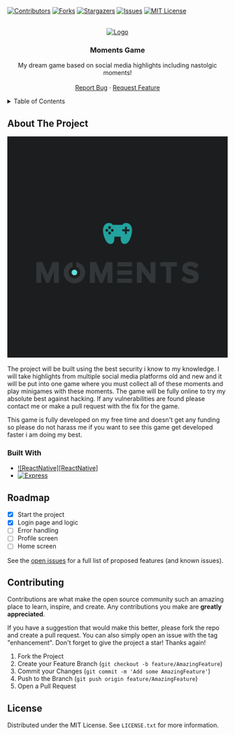 [![Contributors][contributors-shield]][contributors-url]
[![Forks][forks-shield]][forks-url]
[![Stargazers][stars-shield]][stars-url]
[![Issues][issues-shield]][issues-url]
[![MIT License][license-shield]][license-url]



<!-- PROJECT LOGO -->
<br />
<div align="center">
  <a href="https://github.com/gccody/Social-media-Moments-Game">
    <img src="ExpoGame/src/assets/icon.png" alt="Logo" width="80" height="80">
  </a>

  <h3 align="center">Moments Game</h3>

  <p align="center">
    My dream game based on social media highlights including nastolgic moments!
    <br />
    <br />
    <a href="https://github.com/gccody/Social-media-Moments-Game/issues">Report Bug</a>
    ·
    <a href="https://github.com/gccody/Social-media-Moments-Game/issues">Request Feature</a>
  </p>
</div>



<!-- TABLE OF CONTENTS -->
<details>
  <summary>Table of Contents</summary>
  <ol>
    <li>
      <a href="#about-the-project">About The Project</a>
      <ul>
        <li><a href="#built-with">Built With</a></li>
      </ul>
    </li>
    <li><a href="#roadmap">Roadmap</a></li>
    <li><a href="#contributing">Contributing</a></li>
    <li><a href="#license">License</a></li>
  </ol>
</details>



<!-- ABOUT THE PROJECT -->
## About The Project

[![Product Name Screen Shot][product-screenshot]](https://example.com)

The project will be built using the best security i know to my knowledge. I will take highlights from multiple social media platforms old and new and it will be put into one game where you must collect all of these moments and play minigames with these moments. The game will be fully online to try my absolute best against hacking. If any vulnerabilities are found please contact me or make a pull request with the fix for the game.

This game is fully developed on my free time and doesn't get any funding so please do not harass me if you want to see this game get developed faster i am doing my best.



### Built With

* [![ReactNative][ReactNative]][React-url]
* [![Express][Express]][Express-url]

<!-- ROADMAP -->
## Roadmap

- [x] Start the project
- [x] Login page and logic
- [ ] Error handling
- [ ] Profile screen
- [ ] Home screen

See the [open issues](https://github.com/gccody/Social-media-Moments-Game/issues) for a full list of proposed features (and known issues).



<!-- CONTRIBUTING -->
## Contributing

Contributions are what make the open source community such an amazing place to learn, inspire, and create. Any contributions you make are **greatly appreciated**.

If you have a suggestion that would make this better, please fork the repo and create a pull request. You can also simply open an issue with the tag "enhancement".
Don't forget to give the project a star! Thanks again!

1. Fork the Project
2. Create your Feature Branch (`git checkout -b feature/AmazingFeature`)
3. Commit your Changes (`git commit -m 'Add some AmazingFeature'`)
4. Push to the Branch (`git push origin feature/AmazingFeature`)
5. Open a Pull Request



<!-- LICENSE -->
## License

Distributed under the MIT License. See `LICENSE.txt` for more information.



<!-- MARKDOWN LINKS & IMAGES -->
<!-- https://www.markdownguide.org/basic-syntax/#reference-style-links -->
[contributors-shield]: https://img.shields.io/github/contributors/gccody/Social-media-Moments-Game.svg?style=for-the-badge
[contributors-url]: https://github.com/gccody/Social-media-Moments-Game/graphs/contributors
[forks-shield]: https://img.shields.io/github/forks/gccody/Social-media-Moments-Game.svg?style=for-the-badge
[forks-url]: https://github.com/gccody/Social-media-Moments-Game/network/members
[stars-shield]: https://img.shields.io/github/stars/gccody/Social-media-Moments-Game.svg?style=for-the-badge
[stars-url]: https://github.com/gccody/Social-media-Moments-Game/stargazers
[issues-shield]: https://img.shields.io/github/issues/gccody/Social-media-Moments-Game.svg?style=for-the-badge
[issues-url]: https://github.com/gccody/Social-media-Moments-Game/issues
[license-shield]: https://img.shields.io/github/license/gccody/Social-media-Moments-Game.svg?style=for-the-badge
[license-url]: https://github.com/gccody/Social-media-Moments-Game/blob/master/LICENSE.txt
[product-screenshot]: ExpoGame/assets/icon.png
[React.js]: https://img.shields.io/badge/React%20Native-20232A?style=for-the-badge&logo=react&logoColor=61DAFB
[React-url]: https://reactnative.dev/
[Express]: https://img.shields.io/badge/ExpressJs-20232A?style=for-the-badge&logo=express&logoColor=61DAFB
[Express-url]: https://expressjs.com/
